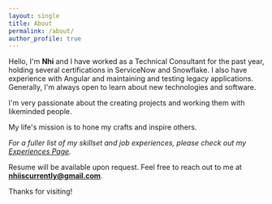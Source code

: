 ```yaml
---
layout: single
title: About
permalink: /about/
author_profile: true
---
```


Hello, I'm **Nhi** and I have worked as a Technical Consultant for the past year, holding several certifications in ServiceNow and Snowflake. I also have experience with Angular and maintaining and testing legacy applications. Generally, I'm always open to learn about new technologies and software.


I'm very passionate about the creating projects and working them with likeminded people.

My life's mission is to hone my crafts and inspire others.





*For a fuller list of my skillset and job experiences, please check out my [Experiences Page](/experiences/).*


Resume will be available upon request.
Feel free to reach out to me at **nhiiscurrently@gmail.com**.

Thanks for visiting!


